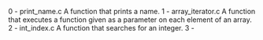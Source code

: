 0 - print_name.c
	A function that prints a name.
1 - array_iterator.c
	A function that executes a function given as a parameter on each element of an array.
2 - int_index.c
	A function that searches for an integer.
3 -
